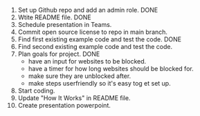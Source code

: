 
1. Set up Github repo and add an admin role. DONE
2. Wtite README file. DONE
3. Schedule presentation in Teams.
4. Commit open source license to repo in main branch.
5. Find first existing example code and test the code. DONE
6. Find second existing example code and test the code.
7. Plan goals for project. DONE
    - have an input for websites to be blocked.
    - have a timer for how long websites should be blocked for.
    - make sure they are unblocked after.
    - make steps userfriendly so it's easy tog et set up.
8. Start coding.
9. Update "How It Works" in README file.
10. Create presentation powerpoint.
